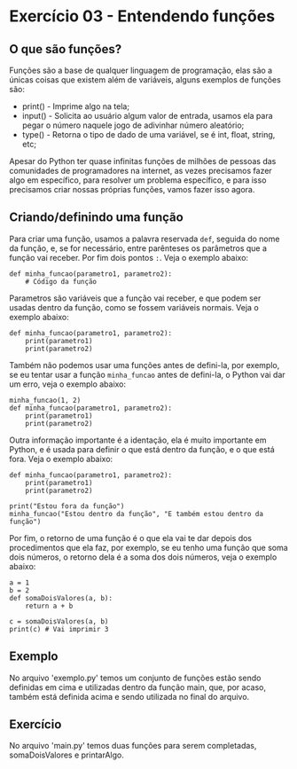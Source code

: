 # Exercício 03 - Entendendo funções
## O que são funções?
Funções são a base de qualquer linguagem de programação, elas são a únicas coisas que existem além de variáveis, alguns exemplos de funções são:
- print() - Imprime algo na tela;
- input() - Solicita ao usuário algum valor de entrada, usamos ela para pegar o número naquele jogo de adivinhar número aleatório;
- type() - Retorna o tipo de dado de uma variável, se é int, float, string, etc;

Apesar do Python ter quase infinitas funções de milhões de pessoas das comunidades de programadores na internet, as vezes precisamos fazer algo em específico, para resolver um problema específico, e para isso precisamos criar nossas próprias funções, vamos fazer isso agora.

## Criando/definindo uma função
Para criar uma função, usamos a palavra reservada `def`, seguida do nome da função, e, se for necessário, entre parênteses os parâmetros que a função vai receber. Por fim dois pontos `:`. Veja o exemplo abaixo:

    def minha_funcao(parametro1, parametro2):
        # Código da função

Parametros são variáveis que a função vai receber, e que podem ser usadas dentro da função, como se fossem variáveis normais. Veja o exemplo abaixo:

    def minha_funcao(parametro1, parametro2):
        print(parametro1)
        print(parametro2)

Também não podemos usar uma funções antes de defini-la, por exemplo, se eu tentar usar a função `minha_funcao` antes de defini-la, o Python vai dar um erro, veja o exemplo abaixo:

    minha_funcao(1, 2)
    def minha_funcao(parametro1, parametro2):
        print(parametro1)
        print(parametro2)

Outra informação importante é a identação, ela é muito importante em Python, e é usada para definir o que está dentro da função, e o que está fora. Veja o exemplo abaixo:

    def minha_funcao(parametro1, parametro2):
        print(parametro1)
        print(parametro2)

    print("Estou fora da função")
    minha_funcao("Estou dentro da função", "E também estou dentro da função")

Por fim, o retorno de uma função é o que ela vai te dar depois dos procedimentos que ela faz, por exemplo, se eu tenho uma função que soma dois números, o retorno dela é a soma dos dois números, veja o exemplo abaixo:

    a = 1
    b = 2
    def somaDoisValores(a, b):
        return a + b

    c = somaDoisValores(a, b)
    print(c) # Vai imprimir 3


## Exemplo
No arquivo 'exemplo.py' temos um conjunto de funções estão sendo definidas em cima e utilizadas dentro da função main, que, por acaso, também está definida acima e sendo utilizada no final do arquivo.


## Exercício
No arquivo 'main.py' temos duas funções para serem completadas, somaDoisValores e printarAlgo.

